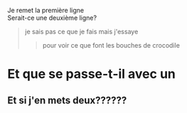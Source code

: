 Je remet la première ligne</br>
Serait-ce une deuxième ligne?
>je sais pas ce que je fais mais j'essaye
>>pour voir ce que font les bouches de crocodile
# Et que se passe-t-il avec un #
## Et si j'en mets deux??????
